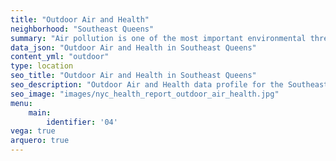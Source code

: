 ```yaml
---
title: "Outdoor Air and Health"
neighborhood: "Southeast Queens"
summary: "Air pollution is one of the most important environmental threats to urban populations and while all people are exposed, pollutant emissions, levels of exposure, and population vulnerability vary across neighborhoods. Exposures to common air pollutants have been linked to respiratory and cardiovascular diseases, cancers, and premature deaths."
data_json: "Outdoor Air and Health in Southeast Queens"
content_yml: "outdoor"
type: location
seo_title: "Outdoor Air and Health in Southeast Queens"
seo_description: "Outdoor Air and Health data profile for the Southeast Queens neighborhood of NYC."
seo_image: "images/nyc_health_report_outdoor_air_health.jpg"
menu:
    main:
        identifier: '04'
vega: true
arquero: true
---
```

